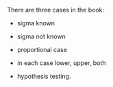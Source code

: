 There are three cases in the book:
- sigma known
- sigma not known
- proportional case

- in each case lower, upper, both
- hypothesis testing. 
